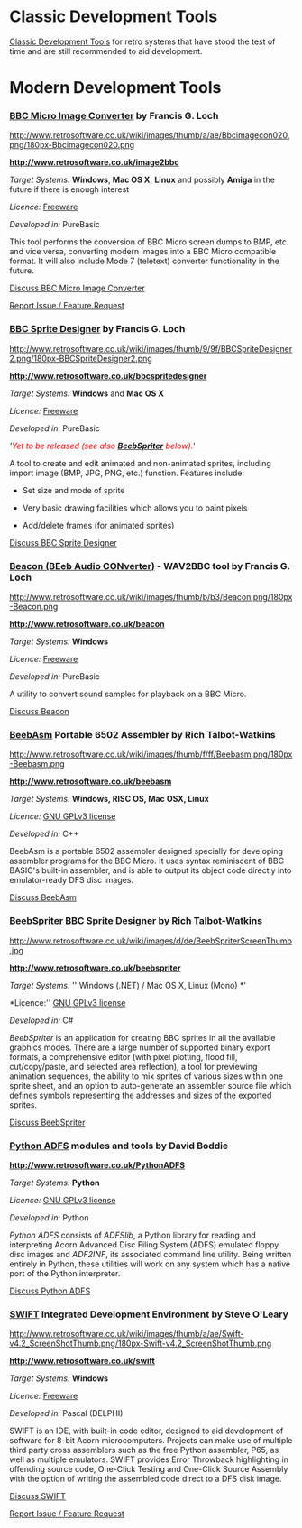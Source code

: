 # Classic Development Tools

[Classic Development Tools](Classic_Development_Tools "wikilink") for retro systems that have stood the test of time and are still recommended to aid development.

# Modern Development Tools

### [BBC Micro Image Converter](BBC_Micro_Image_Converter "wikilink") by Francis G. Loch

<div class="floatright">

<span class="plainlinks">[<http://www.retrosoftware.co.uk/wiki/images/thumb/a/ae/Bbcimagecon020.png/180px-Bbcimagecon020.png>](http://www.retrosoftware.co.uk/image2bbc)</span>

</div>

**<http://www.retrosoftware.co.uk/image2bbc>**

_Target Systems:_ **Windows**, **Mac OS X**, **Linux** and possibly **Amiga** in the future if there is enough interest

_Licence:_ [Freeware](http://en.wikipedia.org/wiki/Freeware)

_Developed in:_ PureBasic

This tool performs the conversion of BBC Micro screen dumps to BMP, etc. and vice versa, converting modern images into a BBC Micro compatible format. It will also include Mode 7 (teletext) converter functionality in the future.

[Discuss BBC Micro Image Converter](http://www.retrosoftware.co.uk/forum/viewforum.php?f=27)

[Report Issue / Feature Request](http://www.retrosoftware.co.uk/mantis/bug_report_page.php)

### [BBC Sprite Designer](BBC_Sprite_Designer "wikilink") by Francis G. Loch

<div class="floatright">

<span class="plainlinks">[<http://www.retrosoftware.co.uk/wiki/images/thumb/9/9f/BBCSpriteDesigner2.png/180px-BBCSpriteDesigner2.png>](http://www.retrosoftware.co.uk/bbcspritedesigner)</span>

</div>

**<http://www.retrosoftware.co.uk/bbcspritedesigner>**

_Target Systems:_ **Windows** and **Mac OS X**

_Licence:_ [Freeware](http://en.wikipedia.org/wiki/Freeware)

_Developed in:_ PureBasic

_'<span style="color:red">Yet to be released (see also</span> **[BeebSpriter](http://www.retrosoftware.co.uk/wiki/index.php/DevelopmentTools#BeebSpriter__BBC_Sprite_Designer_by_Rich_Talbot-Watkins)** <span style="color:red">below).</span>_'

A tool to create and edit animated and non-animated sprites, including import image (BMP, JPG, PNG, etc.) function. Features include:

- Set size and mode of sprite

- Very basic drawing facilities which allows you to paint pixels

- Add/delete frames (for animated sprites)

[Discuss BBC Sprite Designer](http://www.retrosoftware.co.uk/forum/viewforum.php?f=25)

### [Beacon (BEeb Audio CONverter)](<Beacon_(BEeb_Audio_CONverter)> "wikilink") - WAV2BBC tool by Francis G. Loch

<div class="floatright">

<span class="plainlinks">[<http://www.retrosoftware.co.uk/wiki/images/thumb/b/b3/Beacon.png/180px-Beacon.png>](http://www.retrosoftware.co.uk/beacon)</span>

</div>

**<http://www.retrosoftware.co.uk/beacon>**

_Target Systems:_ **Windows**

_Licence:_ [Freeware](http://en.wikipedia.org/wiki/Freeware)

_Developed in:_ PureBasic

A utility to convert sound samples for playback on a BBC Micro.

[Discuss Beacon](http://www.retrosoftware.co.uk/forum/viewforum.php?f=24)

### [BeebAsm](BeebAsm "wikilink") Portable 6502 Assembler by Rich Talbot-Watkins

<div class="floatright">

<span class="plainlinks">[<http://www.retrosoftware.co.uk/wiki/images/thumb/f/ff/Beebasm.png/180px-Beebasm.png>](http://www.retrosoftware.co.uk/beebasm)</span>

</div>

**<http://www.retrosoftware.co.uk/beebasm>**

_Target Systems:_ **Windows, RISC OS, Mac OSX, Linux**

_Licence:_ [GNU GPLv3 license](http://en.wikipedia.org/wiki/GNU_General_Public_License)

_Developed in:_ C++

BeebAsm is a portable 6502 assembler designed specially for developing assembler programs for the BBC Micro. It uses syntax reminiscent of BBC BASIC's built-in assembler, and is able to output its object code directly into emulator-ready DFS disc images.

[Discuss BeebAsm](http://www.retrosoftware.co.uk/forum/viewforum.php?f=17)

### [BeebSpriter](BeebSpriter "wikilink") BBC Sprite Designer by Rich Talbot-Watkins

<div class="floatright">

<span class="plainlinks">[<http://www.retrosoftware.co.uk/wiki/images/d/de/BeebSpriterScreenThumb.jpg>](http://www.retrosoftware.co.uk/wiki/index.php/BeebSpriter)</span>

</div>

**<http://www.retrosoftware.co.uk/beebspriter>**

_Target Systems:_ '''Windows (.NET) / Mac OS X, Linux (Mono) \*'

\*Licence:'' [GNU GPLv3 license](http://en.wikipedia.org/wiki/GNU_General_Public_License)

_Developed in:_ C\#

_BeebSpriter_ is an application for creating BBC sprites in all the available graphics modes. There are a large number of supported binary export formats, a comprehensive editor (with pixel plotting, flood fill, cut/copy/paste, and selected area reflection), a tool for previewing animation sequences, the ability to mix sprites of various sizes within one sprite sheet, and an option to auto-generate an assembler source file which defines symbols representing the addresses and sizes of the exported sprites.

[Discuss BeebSpriter](http://www.retrosoftware.co.uk/forum/viewforum.php?f=64)

### [Python ADFS](PythonADFS "wikilink") modules and tools by David Boddie

**<http://www.retrosoftware.co.uk/PythonADFS>**

_Target Systems:_ **Python**

_Licence:_ [GNU GPLv3 license](http://en.wikipedia.org/wiki/GNU_General_Public_License)

_Developed in:_ Python

_Python ADFS_ consists of _ADFSlib_, a Python library for reading and interpreting Acorn Advanced Disc Filing System (ADFS) emulated floppy disc images and _ADF2INF_, its associated command line utility. Being written entirely in Python, these utilities will work on any system which has a native port of the Python interpreter.

[Discuss Python ADFS](http://www.retrosoftware.co.uk/forum/viewtopic.php?f=19&t=592)

### [SWIFT](SWIFT "wikilink") Integrated Development Environment by Steve O'Leary

<div class="floatright">

<span class="plainlinks">[<http://www.retrosoftware.co.uk/wiki/images/thumb/a/ae/Swift-v4.2_ScreenShotThumb.png/180px-Swift-v4.2_ScreenShotThumb.png>](http://www.retrosoftware.co.uk/swift)</span>

</div>

**<http://www.retrosoftware.co.uk/swift>**

_Target Systems:_ **Windows**

_Licence:_ [Freeware](http://en.wikipedia.org/wiki/Freeware)

_Developed in:_ Pascal (DELPHI)

SWIFT is an IDE, with built-in code editor, designed to aid development of software for 8-bit Acorn microcomputers. Projects can make use of multiple third party cross assemblers such as the free Python assembler, P65, as well as multiple emulators. SWIFT provides Error Throwback highlighting in offending source code, One-Click Testing and One-Click Source Assembly with the option of writing the assembled code direct to a DFS disk image.

[Discuss SWIFT](http://www.retrosoftware.co.uk/forum/viewforum.php?f=16)

[Report Issue / Feature Request](http://www.retrosoftware.co.uk/mantis/bug_report_page.php)
